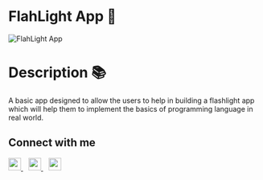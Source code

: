 # FlahLight App 📸

![FlahLight App](https://socialify.git.ci/msaini0r/FlashLight-App/image?description=1&descriptionEditable=&font=KoHo&language=1&owner=1&pattern=Brick%20Wall&theme=Dark)


# Description 📚

A basic app designed to allow the users to help in building a flashlight app which will help them to implement the basics of programming language in  real world.

## Connect with me
  <a href="https://twitter.com/msaini0r">
    <img width="25px" src="https://www.vectorlogo.zone/logos/twitter/twitter-official.svg" />
  </a>&ensp;
  <a href="https://www.linkedin.com/in/msaini0r/">
    <img width="25px" src="https://www.vectorlogo.zone/logos/linkedin/linkedin-icon.svg" />
  </a>&ensp;
  <a href="mailto:emersonpess011108@gmail.com?"><img width="25px" src="https://www.vectorlogo.zone/logos/gmail/gmail-icon.svg"/></a>
